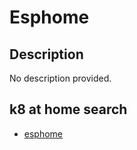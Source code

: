 # Esphome

## Description

No description provided.

## k8 at home search

- [esphome](https://nanne.dev/k8s-at-home-search/#/esphome)
